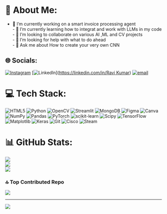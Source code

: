 # 💫 About Me:
- 🔭 I’m currently working on a smart invoice processing agent<br>- 🌱 I’m currently learning how to integrat and work with LLMs in my code<br>- 👯 I’m looking to collaborate on various AI ,ML and CV projects<br>- 🤔 I’m looking for help with what to do ahead<br>- 💬 Ask me about How to create your very own CNN


## 🌐 Socials:
[![Instagram](https://img.shields.io/badge/Instagram-%23E4405F.svg?logo=Instagram&logoColor=white)](https://instagram.com/ra.vikumar9709) [![LinkedIn](https://img.shields.io/badge/LinkedIn-%230077B5.svg?logo=linkedin&logoColor=white)]([https://linkedin.com/in/Ravi Kumar](https://www.linkedin.com/in/ravi-kumar-797775284/)) [![email](https://img.shields.io/badge/Email-D14836?logo=gmail&logoColor=white)](mailto:ravikumarjha6969@gmail.com) 

# 💻 Tech Stack:
![HTML5](https://img.shields.io/badge/html5-%23E34F26.svg?style=plastic&logo=html5&logoColor=white) ![Python](https://img.shields.io/badge/python-3670A0?style=plastic&logo=python&logoColor=ffdd54) ![OpenCV](https://img.shields.io/badge/opencv-%23white.svg?style=plastic&logo=opencv&logoColor=white) ![Streamlit](https://img.shields.io/badge/Streamlit-%23FE4B4B.svg?style=plastic&logo=streamlit&logoColor=white) ![MongoDB](https://img.shields.io/badge/MongoDB-%234ea94b.svg?style=plastic&logo=mongodb&logoColor=white) ![Figma](https://img.shields.io/badge/figma-%23F24E1E.svg?style=plastic&logo=figma&logoColor=white) ![Canva](https://img.shields.io/badge/Canva-%2300C4CC.svg?style=plastic&logo=Canva&logoColor=white) ![NumPy](https://img.shields.io/badge/numpy-%23013243.svg?style=plastic&logo=numpy&logoColor=white) ![Pandas](https://img.shields.io/badge/pandas-%23150458.svg?style=plastic&logo=pandas&logoColor=white) ![PyTorch](https://img.shields.io/badge/PyTorch-%23EE4C2C.svg?style=plastic&logo=PyTorch&logoColor=white) ![scikit-learn](https://img.shields.io/badge/scikit--learn-%23F7931E.svg?style=plastic&logo=scikit-learn&logoColor=white) ![Scipy](https://img.shields.io/badge/SciPy-%230C55A5.svg?style=plastic&logo=scipy&logoColor=%white) ![TensorFlow](https://img.shields.io/badge/TensorFlow-%23FF6F00.svg?style=plastic&logo=TensorFlow&logoColor=white) ![Matplotlib](https://img.shields.io/badge/Matplotlib-%23ffffff.svg?style=plastic&logo=Matplotlib&logoColor=black) ![Keras](https://img.shields.io/badge/Keras-%23D00000.svg?style=plastic&logo=Keras&logoColor=white) ![Git](https://img.shields.io/badge/git-%23F05033.svg?style=plastic&logo=git&logoColor=white) ![Cisco](https://img.shields.io/badge/cisco-%23049fd9.svg?style=plastic&logo=cisco&logoColor=black) ![Steam](https://img.shields.io/badge/steam-%23000000.svg?style=plastic&logo=steam&logoColor=white)
# 📊 GitHub Stats:
![](https://github-readme-stats.vercel.app/api?username=notripped&theme=great-gatsby&hide_border=false&include_all_commits=false&count_private=false)<br/>
![](https://nirzak-streak-stats.vercel.app/?user=notripped&theme=great-gatsby&hide_border=false)<br/>
![](https://github-readme-stats.vercel.app/api/top-langs/?username=notripped&theme=great-gatsby&hide_border=false&include_all_commits=false&count_private=false&layout=compact)

### 🔝 Top Contributed Repo
![](https://github-contributor-stats.vercel.app/api?username=notripped&limit=5&theme=dark&combine_all_yearly_contributions=true)

---
[![](https://visitcount.itsvg.in/api?id=notripped&icon=0&color=6)](https://visitcount.itsvg.in)

<!-- Proudly created with GPRM ( https://gprm.itsvg.in ) -->

